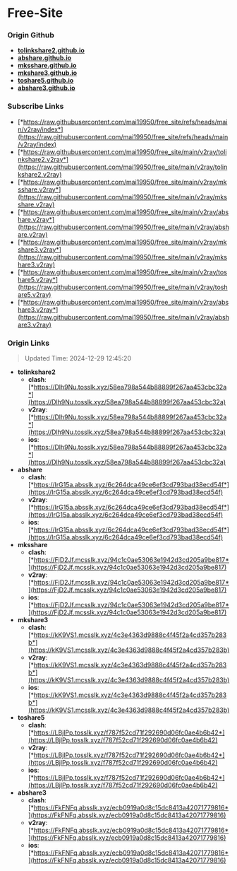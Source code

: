 # Free-Site

### Origin Github

- [**tolinkshare2.github.io**](https://github.com/tolinkshare2/tolinkshare2.github.io)
- [**abshare.github.io**](https://github.com/abshare/abshare.github.io)
- [**mksshare.github.io**](https://github.com/mksshare/mksshare.github.io)
- [**mkshare3.github.io**](https://github.com/mkshare3/mkshare3.github.io)
- [**toshare5.github.io**](https://github.com/toshare5/toshare5.github.io)
- [**abshare3.github.io**](https://github.com/abshare3/abshare3.github.io)

### Subscribe Links

- [*https://raw.githubusercontent.com/mai19950/free_site/refs/heads/main/v2ray/index*](https://raw.githubusercontent.com/mai19950/free_site/refs/heads/main/v2ray/index)
- [*https://raw.githubusercontent.com/mai19950/free_site/main/v2ray/tolinkshare2.v2ray*](https://raw.githubusercontent.com/mai19950/free_site/main/v2ray/tolinkshare2.v2ray)
- [*https://raw.githubusercontent.com/mai19950/free_site/main/v2ray/mksshare.v2ray*](https://raw.githubusercontent.com/mai19950/free_site/main/v2ray/mksshare.v2ray)
- [*https://raw.githubusercontent.com/mai19950/free_site/main/v2ray/abshare.v2ray*](https://raw.githubusercontent.com/mai19950/free_site/main/v2ray/abshare.v2ray)
- [*https://raw.githubusercontent.com/mai19950/free_site/main/v2ray/mkshare3.v2ray*](https://raw.githubusercontent.com/mai19950/free_site/main/v2ray/mkshare3.v2ray)
- [*https://raw.githubusercontent.com/mai19950/free_site/main/v2ray/toshare5.v2ray*](https://raw.githubusercontent.com/mai19950/free_site/main/v2ray/toshare5.v2ray)
- [*https://raw.githubusercontent.com/mai19950/free_site/main/v2ray/abshare3.v2ray*](https://raw.githubusercontent.com/mai19950/free_site/main/v2ray/abshare3.v2ray)

### Origin Links

> Updated Time: 2024-12-29 12:45:20

- **tolinkshare2**
  - **clash**: [*https://Dlh9Nu.tosslk.xyz/58ea798a544b88899f267aa453cbc32a*](https://Dlh9Nu.tosslk.xyz/58ea798a544b88899f267aa453cbc32a)
  - **v2ray**: [*https://Dlh9Nu.tosslk.xyz/58ea798a544b88899f267aa453cbc32a*](https://Dlh9Nu.tosslk.xyz/58ea798a544b88899f267aa453cbc32a)
  - **ios**: [*https://Dlh9Nu.tosslk.xyz/58ea798a544b88899f267aa453cbc32a*](https://Dlh9Nu.tosslk.xyz/58ea798a544b88899f267aa453cbc32a)
- **abshare**
  - **clash**: [*https://IrG15a.absslk.xyz/6c264dca49ce6ef3cd793bad38ecd54f*](https://IrG15a.absslk.xyz/6c264dca49ce6ef3cd793bad38ecd54f)
  - **v2ray**: [*https://IrG15a.absslk.xyz/6c264dca49ce6ef3cd793bad38ecd54f*](https://IrG15a.absslk.xyz/6c264dca49ce6ef3cd793bad38ecd54f)
  - **ios**: [*https://IrG15a.absslk.xyz/6c264dca49ce6ef3cd793bad38ecd54f*](https://IrG15a.absslk.xyz/6c264dca49ce6ef3cd793bad38ecd54f)
- **mksshare**
  - **clash**: [*https://FjD2Jf.mcsslk.xyz/94c1c0ae53063e1942d3cd205a9be817*](https://FjD2Jf.mcsslk.xyz/94c1c0ae53063e1942d3cd205a9be817)
  - **v2ray**: [*https://FjD2Jf.mcsslk.xyz/94c1c0ae53063e1942d3cd205a9be817*](https://FjD2Jf.mcsslk.xyz/94c1c0ae53063e1942d3cd205a9be817)
  - **ios**: [*https://FjD2Jf.mcsslk.xyz/94c1c0ae53063e1942d3cd205a9be817*](https://FjD2Jf.mcsslk.xyz/94c1c0ae53063e1942d3cd205a9be817)
- **mkshare3**
  - **clash**: [*https://kK9VS1.mcsslk.xyz/4c3e4363d9888c4f45f2a4cd357b283b*](https://kK9VS1.mcsslk.xyz/4c3e4363d9888c4f45f2a4cd357b283b)
  - **v2ray**: [*https://kK9VS1.mcsslk.xyz/4c3e4363d9888c4f45f2a4cd357b283b*](https://kK9VS1.mcsslk.xyz/4c3e4363d9888c4f45f2a4cd357b283b)
  - **ios**: [*https://kK9VS1.mcsslk.xyz/4c3e4363d9888c4f45f2a4cd357b283b*](https://kK9VS1.mcsslk.xyz/4c3e4363d9888c4f45f2a4cd357b283b)
- **toshare5**
  - **clash**: [*https://LBjlPp.tosslk.xyz/f787f52cd71f292690d06fc0ae4b6b42*](https://LBjlPp.tosslk.xyz/f787f52cd71f292690d06fc0ae4b6b42)
  - **v2ray**: [*https://LBjlPp.tosslk.xyz/f787f52cd71f292690d06fc0ae4b6b42*](https://LBjlPp.tosslk.xyz/f787f52cd71f292690d06fc0ae4b6b42)
  - **ios**: [*https://LBjlPp.tosslk.xyz/f787f52cd71f292690d06fc0ae4b6b42*](https://LBjlPp.tosslk.xyz/f787f52cd71f292690d06fc0ae4b6b42)
- **abshare3**
  - **clash**: [*https://FkFNFq.absslk.xyz/ecb0919a0d8c15dc8413a42071779816*](https://FkFNFq.absslk.xyz/ecb0919a0d8c15dc8413a42071779816)
  - **v2ray**: [*https://FkFNFq.absslk.xyz/ecb0919a0d8c15dc8413a42071779816*](https://FkFNFq.absslk.xyz/ecb0919a0d8c15dc8413a42071779816)
  - **ios**: [*https://FkFNFq.absslk.xyz/ecb0919a0d8c15dc8413a42071779816*](https://FkFNFq.absslk.xyz/ecb0919a0d8c15dc8413a42071779816)
